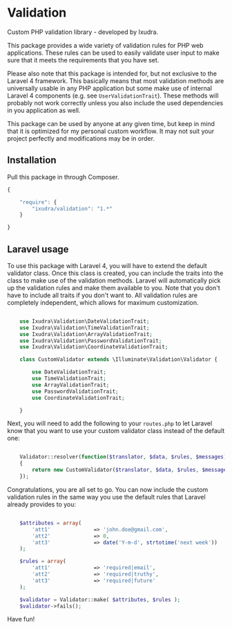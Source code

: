 Validation
==========

Custom PHP validation library - developed by Ixudra.

This package provides a wide variety of validation rules for PHP web applications. These rules can be used to easily validate
user input to make sure that it meets the requirements that you have set.

Please also note that this package is intended for, but not exclusive to the Laravel 4 framework. This basically means that
most validation methods are universally usable in any PHP application but some make use of internal Laravel 4 components
(e.g. see ```UserValidationTrait```). These methods will probably not work correctly unless you also include the used dependencies
in you application as well.

This package can be used by anyone at any given time, but keep in mind that it is optimized for my personal custom
workflow. It may not suit your project perfectly and modifications may be in order.



## Installation

Pull this package in through Composer.

```js
{

    "require": {
        "ixudra/validation": "1.*"
    }

}
```



## Laravel usage

To use this package with Laravel 4, you will have to extend the default validator class. Once this class is created, you can
include the traits into the class to make use of the validation methods. Laravel will automatically pick up the validation
rules and make them available to you. Note that you don't have to include all traits if you don't want to. All validation
rules are completely independent, which allows for maximum customization.

```php

    use Ixudra\Validation\DateValidationTrait;
    use Ixudra\Validation\TimeValidationTrait;
    use Ixudra\Validation\ArrayValidationTrait;
    use Ixudra\Validation\PasswordValidationTrait;
    use Ixudra\Validation\CoordinateValidationTrait;

    class CustomValidator extends \Illuminate\Validation\Validator {

        use DateValidationTrait;
        use TimeValidationTrait;
        use ArrayValidationTrait;
        use PasswordValidationTrait;
        use CoordinateValidationTrait;

    }

```

Next, you will need to add the following to your ```routes.php``` to let Laravel know that you want to use your custom validator
class instead of the default one:

```php

    Validator::resolver(function($translator, $data, $rules, $messages)
    {
        return new CustomValidator($translator, $data, $rules, $messages);
    });

```

Congratulations, you are all set to go. You can now include the custom validation rules in the same way you use the default
rules that Laravel already provides to you:

```php

    $attributes = array(
        'att1'              => 'john.doe@gmail.com',
        'att2'              => 0,
        'att3'              => date('Y-m-d', strtotime('next week'))
    );

    $rules = array(
        'att1'              => 'required|email',
        'att2'              => 'required|truthy',
        'att3'              => 'required|future'
    );

    $validator = Validator::make( $attributes, $rules );
    $validator->fails();

```


Have fun!
